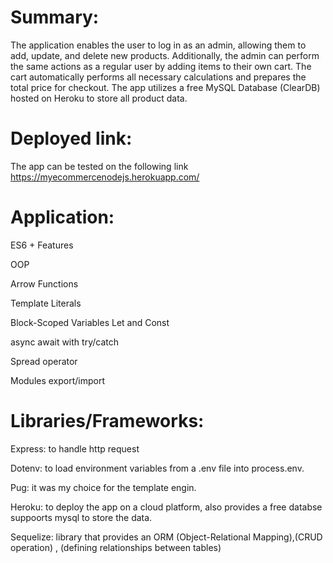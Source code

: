 
# Summary:
The application enables the user to log in as an admin, allowing them to add, update, and delete new products. Additionally, the admin can perform the same 
actions as a regular user by adding items to their own cart. The cart automatically performs all necessary calculations and 
prepares the total price for checkout.
The app utilizes a free MySQL Database (ClearDB) hosted on Heroku to store all product data.



# Deployed link:

The app can be tested on the following link
https://myecommercenodejs.herokuapp.com/


# Application:

ES6 + Features

OOP

Arrow Functions

Template Literals

Block-Scoped Variables Let and Const

async await with try/catch

Spread operator

Modules export/import

# Libraries/Frameworks:

Express: to handle http request

Dotenv: to load environment variables from a .env file into process.env.

Pug: it was my choice for the template engin.

Heroku: to deploy the app on a cloud platform, also provides a free databse suppoorts mysql to store the data.

Sequelize: library that provides an ORM (Object-Relational Mapping),(CRUD operation) , (defining relationships between tables)


